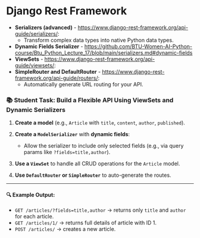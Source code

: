 # Django Rest Framework

- **Serializers (advanced)** - https://www.django-rest-framework.org/api-guide/serializers/:
  - Transform complex data types into native Python data types.
- **Dynamic Fields Serializer** - https://github.com/BTU-Women-AI-Python-course/Btu_Python_Lecture_17/blob/main/serializers.md#dynamic-fields
- **ViewSets** - https://www.django-rest-framework.org/api-guide/viewsets/:
- **SimpleRouter and DefaultRouter** - https://www.django-rest-framework.org/api-guide/routers/:
  - Automatically generate URL routing for your API.

### 📚 **Student Task: Build a Flexible API Using ViewSets and Dynamic Serializers**

1. **Create a model** (e.g., `Article` with `title`, `content`, `author`, `published`).

2. **Create a `ModelSerializer`** with **dynamic fields**:  
   - Allow the serializer to include only selected fields (e.g., via query params like `?fields=title,author`).

3. **Use a `ViewSet`** to handle all CRUD operations for the `Article` model.

4. **Use `DefaultRouter` or `SimpleRouter`** to auto-generate the routes.

---

#### 🔍 Example Output:
- `GET /articles/?fields=title,author` → returns only `title` and `author` for each article.
- `GET /articles/1/` → returns full details of article with ID 1.
- `POST /articles/` → creates a new article.
